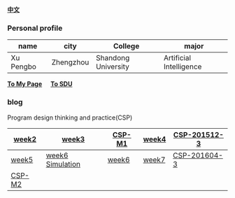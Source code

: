 [**中文**](./index.md) 
### Personal  profile

  |  name |  city |College| major |
  |-------|-------|-------|-------|
  | Xu Pengbo | Zhengzhou | Shandong University | Artificial Intelligence|

  [**To My Page**](https://www.xupengbo.online) &nbsp;&nbsp;&nbsp;  [**To SDU**](https://www.sdu.edu.cn/sdgk/sdjj.htm) 
### blog    
  Program design thinking and practice(CSP) 
   
  | [week2](./week2.md) | [week3](./week3.md) | [CSP-M1](./CSP-M1.md) | [week4](./week4.md) |[CSP-201512-3](./CSP-201512-3.md)|
  |---|---|---|---|---|
  | [week5](./week5.md) | [week6 Simulation](./week6模拟.md) | [week6](./week6.md) | [week7](./week7.md) | [CSP-201604-3](./csp201604-3.md) | 
  | [CSP-M2](./CSP-M2.md) | | | | |
   
    
